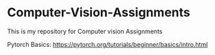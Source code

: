# Computer-Vision-Assignments

This is my repository for Computer vision Assignments

Pytorch Basics:
https://pytorch.org/tutorials/beginner/basics/intro.html
